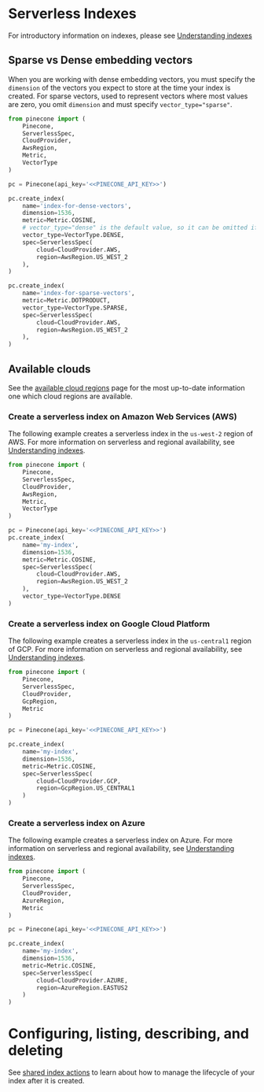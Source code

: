 # Serverless Indexes

For introductory information on indexes, please see [Understanding indexes](https://docs.pinecone.io/guides/indexes/understanding-indexes#serverless-indexes)

## Sparse vs Dense embedding vectors

When you are working with dense embedding vectors, you must specify the `dimension` of the vectors you expect to store at the time your index is created. For sparse vectors, used to represent vectors where most values are zero, you omit `dimension` and must specify `vector_type="sparse"`.

```python
from pinecone import (
    Pinecone,
    ServerlessSpec,
    CloudProvider,
    AwsRegion,
    Metric,
    VectorType
)

pc = Pinecone(api_key='<<PINECONE_API_KEY>>')

pc.create_index(
    name='index-for-dense-vectors',
    dimension=1536,
    metric=Metric.COSINE,
    # vector_type="dense" is the default value, so it can be omitted if you prefer
    vector_type=VectorType.DENSE,
    spec=ServerlessSpec(
        cloud=CloudProvider.AWS,
        region=AwsRegion.US_WEST_2
    ),
)

pc.create_index(
    name='index-for-sparse-vectors',
    metric=Metric.DOTPRODUCT,
    vector_type=VectorType.SPARSE,
    spec=ServerlessSpec(
        cloud=CloudProvider.AWS,
        region=AwsRegion.US_WEST_2
    ),
)
```

## Available clouds

See the [available cloud regions](https://docs.pinecone.io/troubleshooting/available-cloud-regions) page for the most up-to-date information one which cloud regions are available.

### Create a serverless index on Amazon Web Services (AWS)

The following example creates a serverless index in the `us-west-2`
region of AWS. For more information on serverless and regional availability, see [Understanding indexes](https://docs.pinecone.io/guides/indexes/understanding-indexes#serverless-indexes).

```python
from pinecone import (
    Pinecone,
    ServerlessSpec,
    CloudProvider,
    AwsRegion,
    Metric,
    VectorType
)

pc = Pinecone(api_key='<<PINECONE_API_KEY>>')
pc.create_index(
    name='my-index',
    dimension=1536,
    metric=Metric.COSINE,
    spec=ServerlessSpec(
        cloud=CloudProvider.AWS,
        region=AwsRegion.US_WEST_2
    ),
    vector_type=VectorType.DENSE
)
```

### Create a serverless index on Google Cloud Platform

The following example creates a serverless index in the `us-central1`
region of GCP. For more information on serverless and regional availability, see [Understanding indexes](https://docs.pinecone.io/guides/indexes/understanding-indexes#serverless-indexes).

```python
from pinecone import (
    Pinecone,
    ServerlessSpec,
    CloudProvider,
    GcpRegion,
    Metric
)

pc = Pinecone(api_key='<<PINECONE_API_KEY>>')

pc.create_index(
    name='my-index',
    dimension=1536,
    metric=Metric.COSINE,
    spec=ServerlessSpec(
        cloud=CloudProvider.GCP,
        region=GcpRegion.US_CENTRAL1
    )
)
```

### Create a serverless index on Azure

The following example creates a serverless index on Azure. For more information on serverless and regional availability, see [Understanding indexes](https://docs.pinecone.io/guides/indexes/understanding-indexes#serverless-indexes).

```python
from pinecone import (
    Pinecone,
    ServerlessSpec,
    CloudProvider,
    AzureRegion,
    Metric
)

pc = Pinecone(api_key='<<PINECONE_API_KEY>>')

pc.create_index(
    name='my-index',
    dimension=1536,
    metric=Metric.COSINE,
    spec=ServerlessSpec(
        cloud=CloudProvider.AZURE,
        region=AzureRegion.EASTUS2
    )
)
```

# Configuring, listing, describing, and deleting

See [shared index actions](shared-index-actions.md) to learn about how to manage the lifecycle of your index after it is created.
